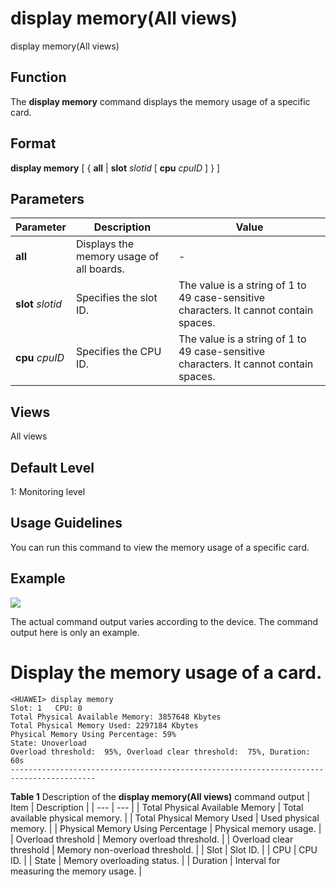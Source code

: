 display memory(All views)
=========================

display memory(All views)

Function
--------



The **display memory** command displays the memory usage of a specific card.




Format
------

**display memory** [ { **all** | **slot** *slotid* [ **cpu** *cpuID* ] } ]


Parameters
----------

| Parameter | Description | Value |
| --- | --- | --- |
| **all** | Displays the memory usage of all boards. | - |
| **slot** *slotid* | Specifies the slot ID. | The value is a string of 1 to 49 case-sensitive characters. It cannot contain spaces. |
| **cpu** *cpuID* | Specifies the CPU ID. | The value is a string of 1 to 49 case-sensitive characters. It cannot contain spaces. |



Views
-----

All views


Default Level
-------------

1: Monitoring level


Usage Guidelines
----------------

You can run this command to view the memory usage of a specific card.


Example
-------

![](../public_sys-resources/note_3.0-en-us.png) 

The actual command output varies according to the device. The command output here is only an example.


# Display the memory usage of a card.
```
<HUAWEI> display memory
Slot: 1   CPU: 0                                                                                                                    
Total Physical Available Memory: 3857648 Kbytes                                                                                               
Total Physical Memory Used: 2297184 Kbytes                                                                                          
Physical Memory Using Percentage: 59%                                                                                               
State: Unoverload                                                                                                                   
Overload threshold:  95%, Overload clear threshold:  75%, Duration: 60s                                                           
-----------------------------------------------------------------------------------------

```

**Table 1** Description of the **display memory(All views)** command output
| Item | Description |
| --- | --- |
| Total Physical Available Memory | Total available physical memory. |
| Total Physical Memory Used | Used physical memory. |
| Physical Memory Using Percentage | Physical memory usage. |
| Overload threshold | Memory overload threshold. |
| Overload clear threshold | Memory non-overload threshold. |
| Slot | Slot ID. |
| CPU | CPU ID. |
| State | Memory overloading status. |
| Duration | Interval for measuring the memory usage. |